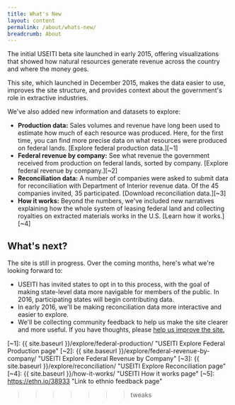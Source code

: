 ```yaml
---
title: What's New
layout: content
permalink: /about/whats-new/
breadcrumb: About
---
```


The initial USEITI beta site launched in early 2015, offering visualizations that showed how natural resources generate revenue across the country and where the money goes.

This site, which launched in December 2015, makes the data easier to use, improves the site structure, and provides context about the government's role in extractive industries.

We've also added new information and datasets to explore:

* **Production data:** Sales volumes and revenue have long been used to estimate how much of each resource was produced. Here, for the first time, you can find more precise data on what resources were produced on federal lands. [Explore federal production data.][~1]
* **Federal revenue by company:** See what revenue the government received from production on federal lands, sorted by company. [Explore federal revenue by company.][~2]
* **Reconciliation data:** A number of companies were asked to submit data for reconciliation with Department of Interior revenue data. Of the 45 companies invited, 35 participated. [Download reconciliation data.][~3]
* **How it works:** Beyond the numbers, we've included new narratives explaining how the whole system of leasing federal land and collecting royalties on extracted materials works in the U.S. [Learn how it works.][~4]

## What's next?

The site is still in progress. Over the coming months, here's what we're looking forward to:

* USEITI has invited states to opt in to this process, with the goal of making state-level data more navigable for members of the public. In 2016, participating states will begin contributing data.
* In early 2016, we'll be making reconciliation data more interactive and easier to explore.
* We'll be collecting community feedback to help us make the site clearer and more useful. If you have thoughts, please [help us improve the site.](https://ethn.io/38933)

[~1]: {{ site.baseurl }}/explore/federal-production/ "USEITI Explore Federal Production page"
[~2]: {{ site.baseurl }}/explore/federal-revenue-by-company/ "USEITI Explore Federal Revenue by Company"
[~3]: {{ site.baseurl }}/explore/reconciliation/ "USEITI Explore Reconciliation page"
[~4]: {{ site.baseurl }}/how-it-works/ "USEITI How it works page"
[~5]: https://ethn.io/38933 "Link to ethnio feedback page"
>>>>>>> tweaks
